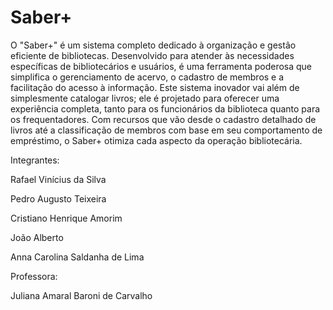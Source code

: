 # Saber+

O "Saber+" é um sistema completo dedicado à organização e gestão eficiente de
bibliotecas. Desenvolvido para atender às necessidades específicas de bibliotecários e
usuários, é uma ferramenta poderosa que simplifica o gerenciamento de acervo, o
cadastro de membros e a facilitação do acesso à informação.
Este sistema inovador vai além de simplesmente catalogar livros; ele é projetado para
oferecer uma experiência completa, tanto para os funcionários da biblioteca quanto para os
frequentadores. Com recursos que vão desde o cadastro detalhado de livros até a classificação de membros com base em seu comportamento de empréstimo, o Saber+ otimiza cada aspecto
da operação bibliotecária.

Integrantes:

Rafael Vinícius da Silva

Pedro Augusto Teixeira 

Cristiano Henrique Amorim

João Alberto

Anna Carolina Saldanha de Lima

Professora:

Juliana Amaral Baroni de Carvalho

